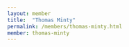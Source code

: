 ```yaml
---
layout: member
title:  "Thomas Minty"
permalink: /members/thomas-minty.html
member: thomas-minty
---
```

